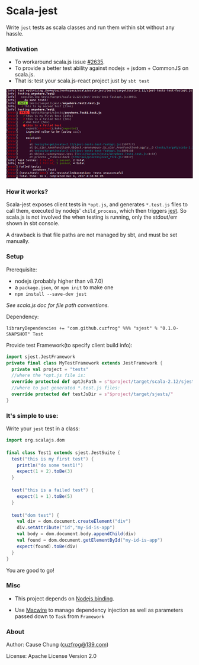 # Scala-jest
Write `jest` tests as scala classes and run them within sbt without any hassle.

### Motivation
* To workaround scala.js issue [#2635](https://github.com/scala-js/scala-js/issues/2635).
* To provide a better test ability against nodejs + jsdom + CommonJS on scala.js.
* That is: test your scala.js-react project just by `sbt test`

![scala-jest-demo.png](demo-pic/scala-jest-demo.png)

### How it works?
Scala-jest exposes client tests in `*opt.js`, and generates `*.test.js` files to call them,
executed by nodejs' `child_process`, which then triggers [jest](https://facebook.github.io/jest).
So scala.js is not involved the when testing is running, only the stdout/err shown in sbt console.

A drawback is that file paths are not managed by sbt, and must be set manually.

### Setup

Prerequisite:

* nodejs (probably higher than v8.7.0) 
* a `package.json`, or `npm init` to make one
* `npm install --save-dev jest`

_See scala.js doc for file path conventions._

Dependency:

    libraryDependencies += "com.github.cuzfrog" %%% "sjest" % "0.1.0-SNAPSHOT" Test

Provide test Framework(to specify client build info):

```scala
import sjest.JestFramework
private final class MyTestFramework extends JestFramework {
  private val project = "tests"
  //where the *opt.js file is:
  override protected def optJsPath = s"$project/target/scala-2.12/sjest-tests-test-fastopt.js"
  //where to put generated *.test.js files:
  override protected def testJsDir = s"$project/target/sjests/"
}
```  

### It's simple to use:

Write your `jest` test in a class:

```scala
import org.scalajs.dom

final class Test1 extends sjest.JestSuite {
  test("this is my first test") {
    println("do some test1!")
    expect(1 + 2).toBe(3)
  }

  test("this is a failed test") {
    expect(1 + 1).toBe(5)
  }

  test("dom test") {
    val div = dom.document.createElement("div")
    div.setAttribute("id","my-id-is-app")
    val body = dom.document.body.appendChild(div)
    val found = dom.document.getElementById("my-id-is-app")
    expect(found).toBe(div)
  }
}
```

You are good to go!

### Misc

* This project depends on [Nodejs binding](https://github.com/scalajs-io/nodejs).

* Use [Macwire](https://github.com/adamw/macwire) to manage dependency injection
 as well as parameters passed down to `Task` from `Framework`
 
### About
 
Author: Cause Chung (cuzfrog@139.com)
 
License: Apache License Version 2.0